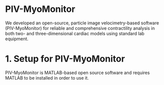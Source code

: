 # PIV-MyoMonitor
We developed an open-source, particle image velocimetry-based software (PIV-MyoMonitor) for reliable and comprehensive contractility analysis in both two- and three-dimensional cardiac models using standard lab equipment.

# 1. Setup for PIV-MyoMonitor
PIV-MyoMonitor is MATLAB-based open source software and requires MATLAB to be installed in order to use it. 
